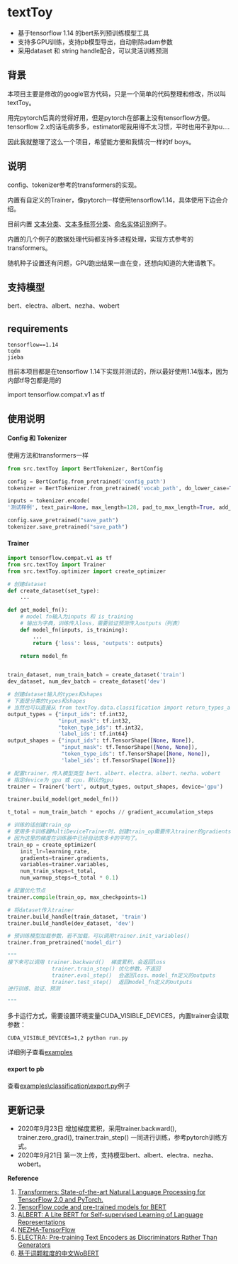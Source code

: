 # textToy
- 基于tensorflow 1.14 的bert系列预训练模型工具
- 支持多GPU训练，支持pb模型导出，自动剔除adam参数
- 采用dataset 和 string handle配合，可以灵活训练预测

## 背景

本项目主要是修改的google官方代码，只是一个简单的代码整理和修改，所以叫textToy。

用完pytorch后真的觉得好用，但是pytorch在部署上没有tensorflow方便。
tensorflow 2.x的话毛病多多，estimator呢我用得不太习惯，平时也用不到tpu....

因此我就整理了这么一个项目，希望能方便和我情况一样的tf boys。
## 说明


config、tokenizer参考的transformers的实现。

内置有自定义的Trainer，像pytorch一样使用tensorflow1.14，具体使用下边会介绍。

目前内置 [文本分类](examples/classification)、[文本多标签分类](examples/multi_label)、[命名实体识别](examples/ner)例子。

内置的几个例子的数据处理代码都支持多进程处理，实现方式参考的transformers。

随机种子设置还有问题，GPU跑出结果一直在变，还想向知道的大佬请教下。
## 支持模型

bert、electra、albert、nezha、wobert

## requirements
```
tensorflow==1.14
tqdm
jieba
```
目前本项目都是在tensorflow 1.14下实现并测试的，所以最好使用1.14版本，因为内部tf导包都是用的

import tensorflow.compat.v1 as tf

## **使用说明**
#### **Config 和 Tokenizer**
使用方法和transformers一样
```python
from src.textToy import BertTokenizer, BertConfig

config = BertConfig.from_pretrained('config_path')
tokenizer = BertTokenizer.from_pretrained('vocab_path', do_lower_case=True)

inputs = tokenizer.encode(
'测试样例', text_pair=None, max_length=128, pad_to_max_length=True, add_special_tokens=True)

config.save_pretrained("save_path")
tokenizer.save_pretrained("save_path")
```
#### **Trainer**
```python
import tensorflow.compat.v1 as tf
from src.textToy import Trainer
from src.textToy.optimizer import create_optimizer

# 创建dataset
def create_dataset(set_type):
    ...

def get_model_fn():
    # model fn输入为inputs 和 is_training
    # 输出为字典，训练传入loss，需要验证预测传入outputs（列表） 
    def model_fn(inputs, is_training):
        ...
        return {'loss': loss, 'outputs': outputs}

    return model_fn


train_dataset, num_train_batch = create_dataset('train')
dev_dataset, num_dev_batch = create_dataset('dev')

# 创建dataset输入的types和shapes
# 下面是分类的types和shapes
# 当然也可以直接从 from textToy.data.classification import return_types_and_shapes
output_types = {"input_ids": tf.int32,
                "input_mask": tf.int32,
                "token_type_ids": tf.int32,
                'label_ids': tf.int64}
output_shapes = {"input_ids": tf.TensorShape([None, None]),
                 "input_mask": tf.TensorShape([None, None]),
                 "token_type_ids": tf.TensorShape([None, None]),
                 'label_ids': tf.TensorShape([None])}

# 配置trainer，传入模型类型 bert、albert、electra、albert、nezha、wobert
# 指定device为 gpu 或 cpu，默认的gpu
trainer = Trainer('bert', output_types, output_shapes, device='gpu')

trainer.build_model(get_model_fn())

t_total = num_train_batch * epochs // gradient_accumulation_steps

# 训练的话创建train_op
# 使用多卡训练器MultiDeviceTrainer时，创建train_op需要传入trainer的gradients和variables
# 因为这里的梯度在训练器中已经自动求多卡的平均了。
train_op = create_optimizer(
    init_lr=learning_rate,
    gradients=trainer.gradients,
    variables=trainer.variables,
    num_train_steps=t_total,
    num_warmup_steps=t_total * 0.1)   

# 配置优化节点
trainer.compile(train_op, max_checkpoints=1)

# 将dataset传入trainer
trainer.build_handle(train_dataset, 'train')
trainer.build_handle(dev_dataset, 'dev')

# 预训练模型加载参数，若不加载，可以调用trainer.init_variables()
trainer.from_pretrained('model_dir')

"""
接下来可以调用 trainer.backward()  梯度累积，会返回loss
              trainer.train_step() 优化参数，不返回
              trainer.eval_step()  会返回loss、model_fn定义的outputs
              trainer.test_step()  返回model_fn定义的outputs
进行训练、验证、预测

"""
```
多卡运行方式，需要设置环境变量CUDA_VISIBLE_DEVICES，内置trainer会读取参数：
```
CUDA_VISIBLE_DEVICES=1,2 python run.py
```
详细例子查看[examples](examples)

#### **export to pb**
查看[examples\classification\export.py](examples/classification/export.py)例子


## **更新记录**

- 2020年9月23日 增加梯度累积，采用trainer.backward(), trainer.zero_grad(), trainer.train_step() 一同进行训练，参考pytorch训练方式。
- 2020年9月21日 第一次上传，支持模型bert、albert、electra、nezha、wobert。

**Reference**  
1. [Transformers: State-of-the-art Natural Language Processing for TensorFlow 2.0 and PyTorch. ](https://github.com/huggingface/transformers)
2. [TensorFlow code and pre-trained models for BERT](https://github.com/google-research/bert)
3. [ALBERT: A Lite BERT for Self-supervised Learning of Language Representations](https://github.com/google-research/albert)
4. [NEZHA-TensorFlow](https://github.com/huawei-noah/Pretrained-Language-Model/tree/master/NEZHA-TensorFlow)
5. [ELECTRA: Pre-training Text Encoders as Discriminators Rather Than Generators](https://github.com/google-research/electra)
6. [基于词颗粒度的中文WoBERT](https://github.com/ZhuiyiTechnology/WoBERT)
